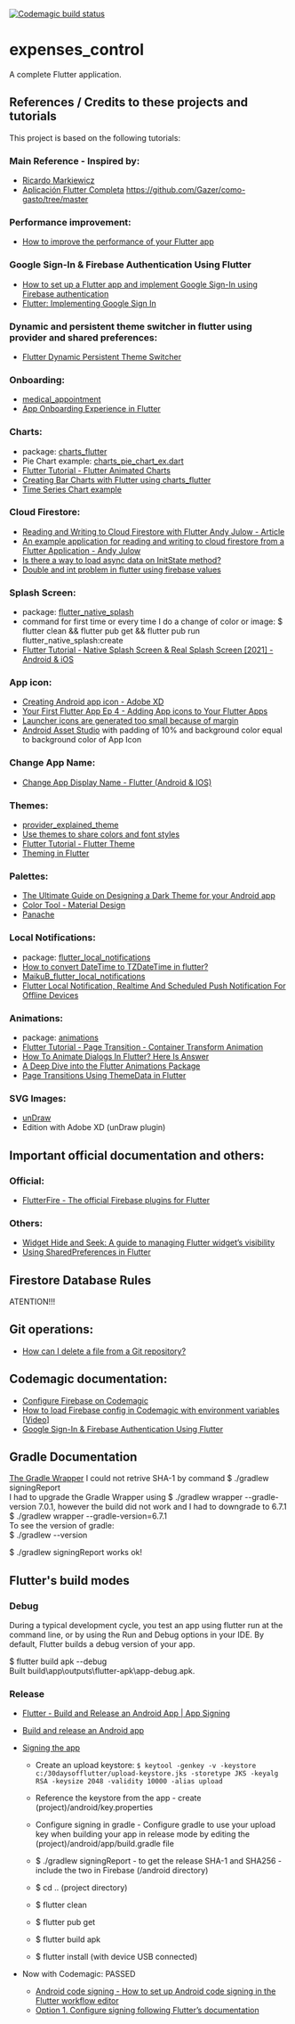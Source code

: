 [![Codemagic build status](https://api.codemagic.io/apps/609ad6500a4b8b25a86253c5/609ad6500a4b8b25a86253c4/status_badge.svg)](https://codemagic.io/apps/609ad6500a4b8b25a86253c5/609ad6500a4b8b25a86253c4/latest_build)

# expenses_control

A complete Flutter application.

## References / Credits to these projects and tutorials

This project is based on the following tutorials:

### Main Reference - Inspired by:
- [Ricardo Markiewicz](https://www.youtube.com/channel/UCqMwm3oGe6BhJUOrBdfnAEA)
- [Aplicación Flutter Completa](https://www.youtube.com/playlist?list=PLntQ_VE6-lYCz2DXgVpd7yNm3opgM-mH-)
https://github.com/Gazer/como-gasto/tree/master


### Performance improvement:
- [How to improve the performance of your Flutter app](https://blog.codemagic.io/how-to-improve-the-performance-of-your-flutter-app./?s=03)


### Google Sign-In & Firebase Authentication Using Flutter
- [How to set up a Flutter app and implement Google Sign-In using Firebase authentication](https://blog.codemagic.io/firebase-authentication-google-sign-in-using-flutter/)
- [Flutter: Implementing Google Sign In](https://medium.com/flutter-community/flutter-implementing-google-sign-in-71888bca24ed)


### Dynamic and persistent theme switcher in flutter using provider and shared preferences:
- [Flutter Dynamic Persistent Theme Switcher](https://github.com/lohanidamodar/flutter_theme_provider)


### Onboarding:
- [medical_appointment](https://github.com/cybdom/medical_appointment)
- [App Onboarding Experience in Flutter](https://reime005.medium.com/app-onboarding-experience-in-flutter-90d772aaf284)


### Charts:
- package: [charts_flutter](https://pub.dev/packages/charts_flutter)
- Pie Chart example: [charts_pie_chart_ex.dart](https://github.com/X-Wei/flutter_catalog/blob/master/lib/routes/charts_pie_chart_ex.dart)
- [Flutter Tutorial - Flutter Animated Charts](https://youtu.be/GwDMwnELTP4)
- [Creating Bar Charts with Flutter using charts_flutter](https://youtu.be/Ct4Z8qpD5vY)
- [Time Series Chart example](https://github.com/X-Wei/flutter_catalog/blob/master/lib/routes/charts_time_series_ex.dart)


### Cloud Firestore:
- [Reading and Writing to Cloud Firestore with Flutter Andy Julow - Article](https://julow.com/article/5)
- [An example application for reading and writing to cloud firestore from a Flutter Application - Andy Julow](https://github.com/nhandrew/firestore_examples)
- [Is there a way to load async data on InitState method?](https://stackoverflow.com/questions/51901002/is-there-a-way-to-load-async-data-on-initstate-method)
- [Double and int problem in flutter using firebase values](https://stackoverflow.com/questions/66562279/double-and-int-problem-in-flutter-using-firebase-values)


### Splash Screen:
- package: [flutter_native_splash](https://pub.dev/packages/flutter_native_splash)
- command for first time or every time I do a change of color or image: $ flutter clean && flutter pub get && flutter pub run flutter_native_splash:create
- [Flutter Tutorial - Native Splash Screen & Real Splash Screen [2021] - Android & iOS](https://www.youtube.com/watch?v=8ME8Czqc-Oc)


### App icon:
- [Creating Android app icon - Adobe XD](https://www.youtube.com/watch?v=rK6QhWG4C5g)
- [Your First Flutter App Ep 4 - Adding App icons to Your Flutter Apps](https://youtu.be/hpQenyqxTmw)
- [Launcher icons are generated too small because of margin](https://github.com/romannurik/AndroidAssetStudio/issues/73)
- [Android Asset Studio](https://androidovshchik.github.io/AndroidAssetStudio/) with padding of 10% and background color equal to background color of App Icon


### Change App Name:
- [Change App Display Name - Flutter (Android & IOS)](https://www.youtube.com/watch?v=kzQsHzr-gjA)


### Themes:
- [provider_explained_theme](https://github.com/md-weber/provider_explained_theme)
- [Use themes to share colors and font styles](https://flutter.dev/docs/cookbook/design/themes)
- [Flutter Tutorial - Flutter Theme](https://www.youtube.com/watch?v=ju1fr9C4g4U)
- [Theming in Flutter](https://techieblossom.com/theming-in-flutter/)


### Palettes:
- [The Ultimate Guide on Designing a Dark Theme for your Android app](https://blog.prototypr.io/how-to-design-a-dark-theme-for-your-android-app-3daeb264637)
- [Color Tool - Material Design](https://material.io/resources/color/#!/?view.left=0&view.right=0)
- [Panache](https://rxlabz.github.io/panache_web/#/)


### Local Notifications:
- package: [flutter_local_notifications](https://pub.dev/packages/flutter_local_notifications#scheduling-a-notification)
- [How to convert DateTime to TZDateTime in flutter?](https://stackoverflow.com/questions/64305469/how-to-convert-datetime-to-tzdatetime-in-flutter)
- [MaikuB_flutter_local_notifications](https://github.com/MaikuB/flutter_local_notifications/blob/1fe78b9d129d674cd97cfba49734577b24c56925/flutter_local_notifications/example/lib/main.dart)
- [Flutter Local Notification, Realtime And Scheduled Push Notification For Offline Devices](https://desiprogrammer.com/blogs/flutter-local-push-notifications)


### Animations:
- package: [animations](https://pub.dev/packages/animations)
- [Flutter Tutorial - Page Transition - Container Transform Animation](https://www.youtube.com/watch?v=1nwuihDA8pE)
- [How To Animate Dialogs In Flutter? Here Is Answer](https://medium.com/flutter-community/how-to-animate-dialogs-in-flutter-here-is-answer-492ea3a7262f)
- [A Deep Dive into the Flutter Animations Package](https://verygood.ventures/blog/a-deep-dive-into-the-flutter-animations-package)
- [Page Transitions Using ThemeData in Flutter](https://medium.com/flutter-community/page-transitions-using-themedata-in-flutter-c24afadb0b5d)


### SVG Images:
- [unDraw](https://undraw.co/)
- Edition with Adobe XD (unDraw plugin)


## Important official documentation and others:

### Official:
- [FlutterFire -  The official Firebase plugins for Flutter](https://firebase.flutter.dev/)

### Others:
- [Widget Hide and Seek: A guide to managing Flutter widget’s visibility](https://danledev.medium.com/widget-hide-and-seek-a-guide-to-managing-flutter-widgets-visibility-d7977cbaf444)
- [Using SharedPreferences in Flutter](https://medium.com/flutterdevs/using-sharedpreferences-in-flutter-251755f07127)


## Firestore Database Rules
ATENTION!!!


## Git operations:
- [How can I delete a file from a Git repository?](https://stackoverflow.com/questions/2047465/how-can-i-delete-a-file-from-a-git-repository/2047477)

## Codemagic documentation:
- [Configure Firebase on Codemagic](https://medium.com/flutter-community/flutter-implementing-google-sign-in-71888bca24ed)
- [How to load Firebase config in Codemagic with environment variables [Video]](https://blog.codemagic.io/how-to-load-firebase-config-in-codemagic-with-environment-variables/)
- [Google Sign-In & Firebase Authentication Using Flutter](https://blog.codemagic.io/firebase-authentication-google-sign-in-using-flutter/)


## Gradle Documentation
[The Gradle Wrapper](https://docs.gradle.org/current/userguide/gradle_wrapper.html#gradle_wrapper)
I could not retrive SHA-1 by command $ ./gradlew signingReport  
I had to upgrade the Gradle Wrapper using $ ./gradlew wrapper --gradle-version 7.0.1, however the build did not work and I had to downgrade to 6.7.1  
$ ./gradlew wrapper --gradle-version=6.7.1  
To see the version of gradle:  
$ ./gradlew --version  

$ ./gradlew signingReport works ok!  


## Flutter's build modes

### Debug
During a typical development cycle, you test an app using flutter run at the command line, or by using the Run and Debug options in your IDE. By default, Flutter builds a debug version of your app.

$ flutter build apk --debug  
Built build\app\outputs\flutter-apk\app-debug.apk.


### Release
- [Flutter - Build and Release an Android App | App Signing](https://www.youtube.com/watch?v=g1fByAsqQRk)
- [Build and release an Android app](https://flutter.dev/docs/deployment/android)
- [Signing the app](https://flutter.dev/docs/deployment/android#signing-the-app)  
    - Create an upload keystore:
  ```$ keytool -genkey -v -keystore c:/30daysofflutter/upload-keystore.jks -storetype JKS -keyalg RSA -keysize 2048 -validity 10000 -alias upload```  
    - Reference the keystore from the app - create (project)/android/key.properties   
    - Configure signing in gradle - Configure gradle to use your upload key when building your app in release mode by editing the (project)/android/app/build.gradle file

    - $ ./gradlew signingReport - to get the release SHA-1 and SHA256 - include the two in Firebase (/android directory)
    - $ cd .. (project directory)
    - $ flutter clean
    - $ flutter pub get
    - $ flutter build apk
    - $ flutter install (with device USB connected)

- Now with Codemagic: PASSED
  - [Android code signing - How to set up Android code signing in the Flutter workflow editor](https://docs.codemagic.io/code-signing/android-code-signing/)
  - [Option 1. Configure signing following Flutter’s documentation](https://docs.codemagic.io/code-signing/android-code-signing/#option-1-configure-signing-following-flutters-documentation)

